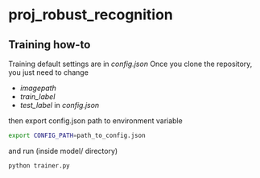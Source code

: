 # proj_robust_recognition

## Training how-to

Training default settings are in *config.json*
Once you clone the repository, you just need to change
- *imagepath*
- *train_label*
- *test_label*
in *config.json*

then export config.json path to environment variable
```sh
export CONFIG_PATH=path_to_config.json
```

and run (inside model/ directory)
```sh
python trainer.py
```
